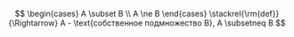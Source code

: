 $$
\begin{cases}
A \subset B \\
A \ne B
\end{cases} \stackrel{\rm{def}}{\Rightarrow} A - \text{собственное подмножество B}, A \subsetneq B  
$$
